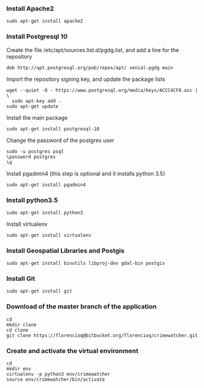 ### Install Apache2
```
sudo apt-get install apache2
```

### Install Postgresql 10

Create the file /etc/apt/sources.list.d/pgdg.list, and add a line for the repository

```
deb http://apt.postgresql.org/pub/repos/apt/ xenial-pgdg main
```

Import the repository signing key, and update the package lists
```
wget --quiet -O - https://www.postgresql.org/media/keys/ACCC4CF8.asc | \
  sudo apt-key add -
sudo apt-get update
```

Install the main package
```
sudo apt-get install postgresql-10
```
Change the password of the postgres user
```
sudo -u postgres psql
\password postgres
\q
```
Install pgadmin4 (this step is optional and it installs python 3.5)
```
sudo apt-get install pgadmin4
```
### Install python3.5
```
sudo apt-get install python3
```
Install virtualenv
```
sudo apt-get install virtualenv
```
### Install Geospatial Libraries and Postgis
```
sudo apt-get install binutils libproj-dev gdal-bin postgis
```
### Install Git
```
sudo apt-get install git
```
### Download of the master branch of the application
```
cd
mkdir clone
cd clone
git clone https://florencioq@bitbucket.org/florencioq/crimewatcher.git
```
### Create and activate the virtual environment
```
cd
mkdir env
virtualenv -p python3 env/crimewatcher
source env/crimewatcher/bin/activate
```



